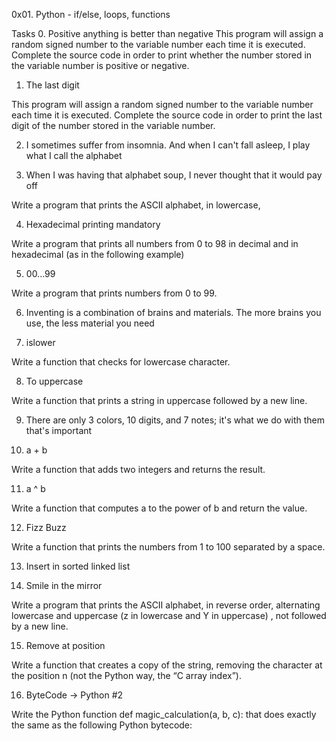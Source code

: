 0x01. Python - if/else, loops, functions


Tasks
0. Positive anything is better than negative
This program will assign a random signed number to the variable number each time it is executed. Complete the source code in order to print whether the number stored in the variable number is positive or negative.

     
1. The last digit

This program will assign a random signed number to the variable number each time it is executed. Complete the source code in order to print the last digit of the number stored in the variable number.
     
2. I sometimes suffer from insomnia. And when I can't fall asleep, I play what I call the alphabet 
     
3. When I was having that alphabet soup, I never thought that it would pay off

Write a program that prints the ASCII alphabet, in lowercase, 
     
4. Hexadecimal printing
mandatory

Write a program that prints all numbers from 0 to 98 in decimal and in hexadecimal (as in the following example)


     
5. 00...99

Write a program that prints numbers from 0 to 99.

     
6. Inventing is a combination of brains and materials. The more brains you use, the less material you need

     
7. islower

Write a function that checks for lowercase character.
     
8. To uppercase

Write a function that prints a string in uppercase followed by a new line.
     
9. There are only 3 colors, 10 digits, and 7 notes; it's what we do with them that's important

     
10. a + b

Write a function that adds two integers and returns the result.


     
11. a ^ b

Write a function that computes a to the power of b and return the value.


     
12. Fizz Buzz

Write a function that prints the numbers from 1 to 100 separated by a space.


13. Insert in sorted linked list

     
14. Smile in the mirror

Write a program that prints the ASCII alphabet, in reverse order, alternating lowercase and uppercase (z in lowercase and Y in uppercase) , not followed by a new line.


     
15. Remove at position

Write a function that creates a copy of the string, removing the character at the position n (not the Python way, the “C array index”).


     
16. ByteCode -> Python #2

Write the Python function def magic_calculation(a, b, c): that does exactly the same as the following Python bytecode:

